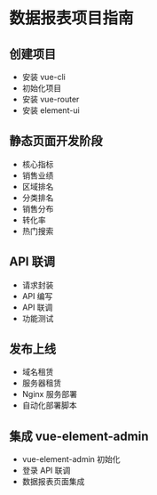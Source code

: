 # 数据报表项目指南

## 创建项目

- 安装 vue-cli
- 初始化项目
- 安装 vue-router
- 安装 element-ui

## 静态页面开发阶段

- 核心指标
- 销售业绩
- 区域排名
- 分类排名
- 销售分布
- 转化率
- 热门搜索

## API 联调

- 请求封装
- API 编写
- API 联调
- 功能测试

## 发布上线

- 域名租赁
- 服务器租赁
- Nginx 服务部署
- 自动化部署脚本

## 集成 vue-element-admin

- vue-element-admin 初始化
- 登录 API 联调
- 数据报表页面集成
